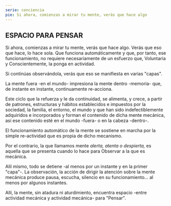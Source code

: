```yaml
---
serie: conciencia
pie: Si ahora, comienzas a mirar tu mente, verás que hace algo
---
```


## ESPACIO PARA PENSAR

Si ahora, comienzas a mirar tu mente, verás que hace algo.
Verás que eso que hace, lo hace sola.
Que funciona automáticamente y que, por tanto, ese funcionamiento,
no requiere necesariamente de un esfuerzo que, Voluntaria y Conscientemente,
la ponga en actividad.

Si continúas observándola,
verás que eso se manifiesta en varias "capas".

La mente fuera -en el mundo- impresiona la mente dentro -memoria- que,
de instante en instante, continuamente re-acciona.

Este ciclo que la refuerza y le da continuidad, se alimenta, y crece,
a partir de patrones, estructuras y hábitos establecidos e impuestos por la sociedad, la familia, el entorno, el mundo y que han sido indefectiblemente adquiridos e incorporados y forman el contenido de dicha mente mecánica,
así ese contenido esté en el mundo -fuera- o en la cabeza -dentro-.

El funcionamiento automático de la mente se sostiene en marcha por la simple re-actividad que es propia de dicho mecanismo.

Por el contrario, la que llamamos mente _alerta, atenta o despierta,_
es aquella que se presenta cuando lo hace para Observar a la que es mecánica.

Allí mismo, todo se detiene -al menos por un instante y en la primer "capa"-.
La observación, la acción de dirigir la atención sobre la mente mecánica
produce pausa, escucha, silencio en su funcionamiento… al menos por algunos instantes.

Allí, la mente, sin atadura ni aturdimiento, encuentra espacio -entre actividad mecánica y actividad mecánica- para "Pensar".
